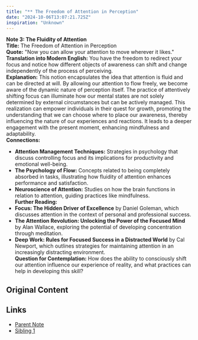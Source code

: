 ```yaml
---
title: "** The Freedom of Attention in Perception"
date: "2024-10-06T13:07:21.725Z"
inspiration: "Unknown"
---
```


**Note 3: The Fluidity of Attention**  
**Title:** The Freedom of Attention in Perception  
**Quote:** "Now you can allow your attention to move wherever it likes."  
**Translation into Modern English:** You have the freedom to redirect your focus and notice how different objects of awareness can shift and change independently of the process of perceiving.  
**Explanation:** This notion encapsulates the idea that attention is fluid and can be directed at will. By allowing our attention to flow freely, we become aware of the dynamic nature of perception itself. The practice of attentively shifting focus can illuminate how our mental states are not solely determined by external circumstances but can be actively managed. This realization can empower individuals in their quest for growth, promoting the understanding that we can choose where to place our awareness, thereby influencing the nature of our experiences and reactions. It leads to a deeper engagement with the present moment, enhancing mindfulness and adaptability.  
**Connections:**  
- **Attention Management Techniques:** Strategies in psychology that discuss controlling focus and its implications for productivity and emotional well-being.  
- **The Psychology of Flow:** Concepts related to being completely absorbed in tasks, illustrating how fluidity of attention enhances performance and satisfaction.  
- **Neuroscience of Attention:** Studies on how the brain functions in relation to attention, guiding practices like mindfulness.  
**Further Reading:**  
- **Focus: The Hidden Driver of Excellence** by Daniel Goleman, which discusses attention in the context of personal and professional success.  
- **The Attention Revolution: Unlocking the Power of the Focused Mind** by Alan Wallace, exploring the potential of developing concentration through meditation.  
- **Deep Work: Rules for Focused Success in a Distracted World** by Cal Newport, which outlines strategies for maintaining attention in an increasingly distracting environment.  
**Question for Contemplation:** How does the ability to consciously shift our attention influence our experience of reality, and what practices can help in developing this skill?  


## Original Content



## Links

- [Parent Note](/parent-note.md)
- [Sibling 1](/zettel1.md)
